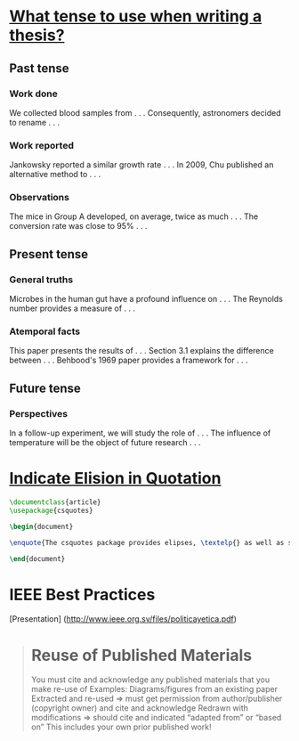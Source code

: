 
# [What tense to use when writing a thesis?](https://academia.stackexchange.com/questions/91712/what-tense-to-use-when-writing-a-thesis)

## Past tense

### Work done

We collected blood samples from . . .
Consequently, astronomers decided to rename . . .

### Work reported

Jankowsky reported a similar growth rate . . .
In 2009, Chu published an alternative method to . . .

### Observations

The mice in Group A developed, on average, twice as much . . .
The conversion rate was close to 95% . . .

## Present tense

### General truths

Microbes in the human gut have a profound influence on . . .
The Reynolds number provides a measure of . . .

### Atemporal facts

This paper presents the results of . . .
Section 3.1 explains the difference between . . .
Behbood's 1969 paper provides a framework for . . .

## Future tense

### Perspectives

In a follow-up experiment, we will study the role of . . .
The influence of temperature will be the object of future research . . .

# [Indicate Elision in Quotation](https://tex.stackexchange.com/questions/3389/how-to-indicate-elision-in-a-quotation)

```latex
\documentclass{article}
\usepackage{csquotes}

\begin{document}

\enquote{The csquotes package provides elipses, \textelp{} as well as smart quoting.}

\end{document}
```

# IEEE Best Practices
[Presentation] (http://www.ieee.org.sv/files/politicayetica.pdf)

> # Reuse of Published Materials
> You must cite and acknowledge any published materials that you make re-use of
> Examples: Diagrams/figures from an existing paper
> Extracted and re-used => must get permission from author/publisher (copyright owner) and cite and acknowledge
> Redrawn with modifications => should cite and indicated “adapted from” or “based on”
> This includes your own prior published work!

